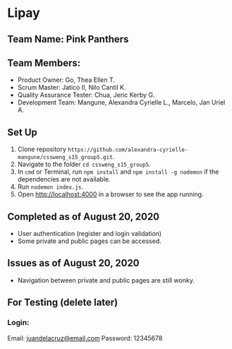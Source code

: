 # Lipay

## Team Name: Pink Panthers

## Team Members:
* Product Owner: Go, Thea Ellen T.
* Scrum Master: Jatico II, Nilo Cantil K.
* Quality Assurance Tester: Chua, Jeric Kerby G.
* Development Team: Mangune, Alexandra Cyrielle L., Marcelo, Jan Uriel A.

## Set Up
1. Clone repository `https://github.com/alexandra-cyrielle-mangune/cssweng_s15_group5.git`. 
2. Navigate to the folder `cd cssweng_s15_group5`.
3. In `cmd` or Terminal, run `npm install` and `npm install -g nodemon` if the dependencies are not available.
4. Run `nodemon index.js`.
5. Open [http://localhost:4000]() in a browser to see the app running.

## Completed as of August 20, 2020
* User authentication (register and login validation)
* Some private and public pages can be accessed. 

## Issues as of August 20, 2020
* Navigation between private and public pages are still wonky.

## For Testing (delete later)
### Login:
Email: juandelacruz@email.com
Password: 12345678